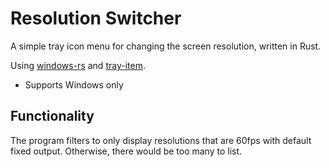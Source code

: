 # Resolution Switcher
A simple tray icon menu for changing the screen resolution, written in Rust.

Using [windows-rs](https://github.com/microsoft/windows-rs) and [tray-item](https://github.com/olback/tray-item-rs).
- Supports Windows only

## Functionality
The program filters to only display resolutions that are 60fps with default fixed output.
Otherwise, there would be too many to list.
